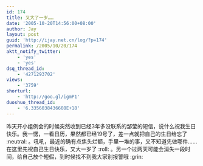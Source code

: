 ```yaml
---
id: 174
title: 又大了一岁……
date: '2005-10-20T14:56:00+08:00'
author: Jay
layout: post
guid: 'http://ijay.net.cn/log/?p=174'
permalink: /2005/10/20/174
aktt_notify_twitter:
    - 'yes'
    - 'yes'
dsq_thread_id:
    - '4271293702'
views:
    - '3759'
shorturl:
    - 'http://goo.gl/igmP1'
duoshuo_thread_id:
    - '6.3356038436608E+18'
---
```


<div>昨天开小组例会的时候突然收到已经3年多没联系的邹莹的短信，说什么祝我生日快乐。我一愣，一看日历，果然都已经19号了，差一点就把自己的生日给忘了 :neutral: 。吼吼，最近的确有点焦头烂额，手里一堆的事，又不知道先做哪件……在这里先祝自己生日快乐，又大一岁了 :roll: 。另一个过两天可能会消失一段时间，给自己放个短假，到时候找不到我大家别报警哦 :grin:</div>